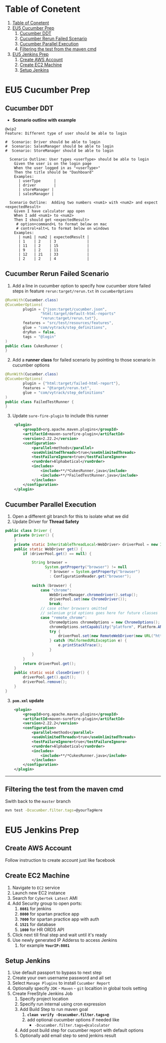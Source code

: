 # Table of Conetent
1. [Table of Conetent](#table-of-conetent)
2. [EU5 Cucumber Prep](#eu5-cucumber-prep)
   1. [Cucumber DDT](#cucumber-ddt)
   2. [Cucumber Rerun Failed Scenario](#cucumber-rerun-failed-scenario)
   3. [Cucumber Parallel Execution](#cucumber-parallel-execution)
   4. [Filtering the test from the maven cmd](#filtering-the-test-from-the-maven-cmd)
3. [EU5 Jenkins Prep](#eu5-jenkins-prep)
   1. [Create AWS Account](#create-aws-account)
   2. [Create EC2 Machine](#create-ec2-machine)
   3. [Setup Jenkins](#setup-jenkins)

# EU5 Cucumber Prep

## Cucumber DDT
- **Scenario outline with example**
```feature
@wip2
Feature: Different type of user should be able to login

#  Scenario: Driver should be able to login
#  Scenario: SalesManager should be able to login
#  Scenario: StoreManager should be able to login

  Scenario Outline: User types <userType> should be able to login
    Given the user is on the login page
    When the user logged in as "<userType>"
    Then the title should be "Dashboard"
    Examples:
      | userType      |
      | driver        |
      | storeManager |
      | salesManager |
```

```feature
  Scenario Outline:  Adding two numbers <num1> with <num2> and expect <expectedResult>
    Given I have calculator app open
    When I add <num1> to <num2>
    Then I should get <expectedResult>
     # option+command+L to format below on mac
     # control+alt+L to format below on windows
    Examples:
      | num1 | num2 | expectedResult |
      | 1    | 2    | 3              |
      | 11   | 2    | 15             |
      | 9    | 2    | 11             |
      | 12   | 21   | 33             |
      | 2    | 2    | 4              |
```


## Cucumber Rerun Failed Scenario
1. Add a line in cucumber option to specify how cucumber store failed steps in feature `rerun:target/rerun.txt` in `cucumberOptions`
```java
@RunWith(Cucumber.class)
@CucumberOptions(
        plugin = {"json:target/cucumber.json",
                "html:target/default-html-reports"
                "rerun:target/rerun.txt"},
        features = "src/test/resources/features",
        glue = "com/vytrack/step_definitions",
        dryRun = false,
        tags = "@login"
)
public class CukesRunner {
}
```
2. Add a **runner class** for failed scenario by pointing to those scenario in cucumber options
```java
@RunWith(Cucumber.class)
@CucumberOptions(
        plugin = {"html:target/failed-html-report"},
        features = "@target/rerun.txt",
        glue = "com/vytrack/step_definitions"
)
public class FailedTestRunner {
}
```
3. Update `sure-fire-plugin` to include this runner
```xml
    <plugin>
        <groupId>org.apache.maven.plugins</groupId>
        <artifactId>maven-surefire-plugin</artifactId>
        <version>2.22.2</version>
        <configuration>
            <parallel>methods</parallel>
            <useUnlimitedThreads>true</useUnlimitedThreads>
            <testFailureIgnore>true</testFailureIgnore>
            <runOrder>Alphabetical</runOrder>
            <includes>
                <include>**/*CukesRunner.java</include>
                <include>**/*FailedTestRunner.java</include>
            </includes>
        </configuration>
    </plugin>
```

## Cucumber Parallel Execution
1. Open a different git branch for this to isolate what we did
2. Update Driver for **Thread Safety**
```java
public class Driver {
    private Driver() {
    }
    private static InheritableThreadLocal<WebDriver> driverPool = new InheritableThreadLocal<>();
    public static WebDriver get() {
        if (driverPool.get() == null) {

            String browser = 
                  System.getProperty("browser") != null 
                    ? browser = System.getProperty("browser") 
                    : ConfigurationReader.get("browser");
            
            switch (browser) {
                case "chrome":
                    WebDriverManager.chromedriver().setup();
                    driverPool.set(new ChromeDriver());
                    break;
                // case other browsers omitted
                // selenium grid options goes here for future classes
                case "remote_chrome":
                    ChromeOptions chromeOptions = new ChromeOptions();
                    chromeOptions.setCapability("platform", Platform.ANY);
                    try {
                        driverPool.set(new RemoteWebDriver(new URL("http://3.236.102.181:4444/wd/hub"),chromeOptions));
                    } catch (MalformedURLException e) {
                        e.printStackTrace();
                    }
            }
        }
        return driverPool.get();
    }
    public static void closeDriver() {
        driverPool.get().quit();
        driverPool.remove();
    }
}
```

3. **`pom.xml` update**
```xml
    <plugin>
        <groupId>org.apache.maven.plugins</groupId>
        <artifactId>maven-surefire-plugin</artifactId>
        <version>2.22.2</version>
        <configuration>
            <parallel>methods</parallel>
            <useUnlimitedThreads>true</useUnlimitedThreads>
            <testFailureIgnore>true</testFailureIgnore>
            <runOrder>Alphabetical</runOrder>
            <includes>
                <include>**/*CukesRunner.java</include>
            </includes>
        </configuration>
    </plugin>
```
---

## Filtering the test from the maven cmd

Swith back to the `master` branch
```bash
mvn test -Dcucumber.filter.tags=@yourTagHere
```





# EU5 Jenkins Prep

## Create AWS Account
Follow instruction to create account just like facebook

## Create EC2 Machine
1. Navigate to `EC2` service
2. Launch new EC2 instance
3. Search for `Cybertek Latest` AMI
4. Add Security group to open ports:
   1. **`8081`** for jenkins
   2. **`8000`** for spartan practice app
   3. **`7000`** for spartan practice app with auth
   4. **`1521`** for database
   5. **`1000`** for HR ORDS API
5. Click next till final step and wait until it's ready
6. Use newly generated IP Adderss to access Jenkins
   1. for example **`YourIP:8081`**


## Setup Jenkins
1. Use default passport to bypass to next step
2. Create your own username password and all set
3. Select `Manage Plugins` to install `Cucumber Report`
4. Optionally specify `JDK` - `Maven` - `git` localtion in global tools setting
5. Create FreeStyle Jenkins Job
   1. Specify project location
   2. Specify run internal using cron expression
   3. Add Build Step to run maven goal
      1. **`clean verify -Dcucumber.filter.tags=@`**
      2. add optional cucumber options if needed like
         - `-Dcucumber.filter.tags=@calculator`
   4. Add post build step for cucumber report with default options
   5. Optionally add email step to send jenkins result